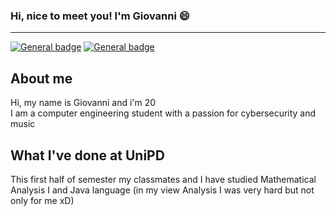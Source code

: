### Hi, nice to meet you! I'm Giovanni 😄
<hr>

[![General badge](https://img.shields.io/badge/Instagram-E4405F?style=for-the-badge&logo=instagram&logoColor=white)](https://www.instagram.com/giovisgara.wav/) 
[![General badge](https://img.shields.io/badge/LinkedIn-0077B5?style=for-the-badge&logo=linkedin&logoColor=white)](https://www.linkedin.com/in/giovanni-sgaravatto)


<h2> About me </h2>
Hi, my name is Giovanni and i'm 20<br>
I am a computer engineering student with a passion for cybersecurity and music
<br>
<h2> What I've done at UniPD </h2>
This first half of semester my classmates and I have studied Mathematical Analysis I and Java language
(in my view Analysis I was very hard but not only for me xD)
